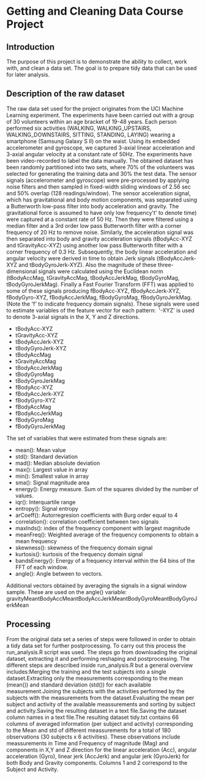 # Getting and Cleaning Data Course Project

## Introduction

The purpose of this project is to demonstrate the ability to collect, work with, and clean a data set. The goal is to prepare tidy data that can be used for later analysis. 

## Description of the raw dataset 

The raw data set used for the project originates from the UCI Machine Learning experiment. The experiments have been carried out with a group of 30 volunteers within an age bracket of 19-48 years. Each person performed six activities (WALKING, WALKING_UPSTAIRS, WALKING_DOWNSTAIRS, SITTING, STANDING, LAYING) wearing a smartphone (Samsung Galaxy S II) on the waist. Using its embedded accelerometer and gyroscope, we captured 3-axial linear acceleration and 3-axial angular velocity at a constant rate of 50Hz. The experiments have been video-recorded to label the data manually. The obtained dataset has been randomly partitioned into two sets, where 70% of the volunteers was selected for generating the training data and 30% the test data. 
The sensor signals (accelerometer and gyroscope) were pre-processed by applying noise filters and then sampled in fixed-width sliding windows of 2.56 sec and 50% overlap (128 readings/window). The sensor acceleration signal, which has gravitational and body motion components, was separated using a Butterworth low-pass filter into body acceleration and gravity. The gravitational force is assumed to have only low frequency't' to denote time) were captured at a constant rate of 50 Hz. Then they were filtered using a median filter and a 3rd order low pass Butterworth filter with a corner frequency of 20 Hz to remove noise. Similarly, the acceleration signal was then separated into body and gravity acceleration signals (tBodyAcc-XYZ and tGravityAcc-XYZ) using another low pass Butterworth filter with a corner frequency of 0.3 Hz. 
Subsequently, the body linear acceleration and angular velocity were derived in time to obtain Jerk signals (tBodyAccJerk-XYZ and tBodyGyroJerk-XYZ). Also the magnitude of these three-dimensional signals were calculated using the Euclidean norm (tBodyAccMag, tGravityAccMag, tBodyAccJerkMag, tBodyGyroMag, tBodyGyroJerkMag). 
Finally a Fast Fourier Transform (FFT) was applied to some of these signals producing fBodyAcc-XYZ, fBodyAccJerk-XYZ, fBodyGyro-XYZ, fBodyAccJerkMag, fBodyGyroMag, fBodyGyroJerkMag. (Note the 'f' to indicate frequency domain signals). 
These signals were used to estimate variables of the feature vector for each pattern:  '-XYZ' is used to denote 3-axial signals in the X, Y and Z directions.
- tBodyAcc-XYZ
- tGravityAcc-XYZ
- tBodyAccJerk-XYZ
- tBodyGyroJerk-XYZ
- tBodyAccMag
- tGravityAccMag
- tBodyAccJerkMag
- tBodyGyroMag
- tBodyGyroJerkMag
- fBodyAcc-XYZ
- fBodyAccJerk-XYZ
- fBodyGyro-XYZ
- fBodyAccMag
- fBodyAccJerkMag
- fBodyGyroMag
- fBodyGyroJerkMag

The set of variables that were estimated from these signals are: 
- mean(): Mean value
- std(): Standard deviation
- mad(): Median absolute deviation 
- max(): Largest value in array
- min(): Smallest value in array
- sma(): Signal magnitude area
- energy(): Energy measure. Sum of the squares divided by the number of values. 
- iqr(): Interquartile range 
- entropy(): Signal entropy
- arCoeff(): Autorregresion coefficients with Burg order equal to 4
- correlation(): correlation coefficient between two signals
- maxInds(): index of the frequency component with largest magnitude
- meanFreq(): Weighted average of the frequency components to obtain a mean frequency
- skewness(): skewness of the frequency domain signal 
- kurtosis(): kurtosis of the frequency domain signal 
- bandsEnergy(): Energy of a frequency interval within the 64 bins of the FFT of each window.
- angle(): Angle between to vectors.

Additional vectors obtained by averaging the signals in a signal window sample. These are used on the angle() variable:
gravityMeantBodyAccMeantBodyAccJerkMeantBodyGyroMeantBodyGyroJerkMean

## Processing

From the original data set a series of steps were followed in order to obtain a tidy data set for further postprocessing. To carry out this process the run_analysis.R script was used. The steps go from downloading the original dataset, extracting it and performing reshaping and postprocessing. The different steps are described inside run_analysis.R but a general overview includes:Merging the training and the test subjects into a single dataset.Extracting only the measurements corresponding to the mean (mean()) and standard deviation (std()) for each available measurement.Joining the subjects with the activities performed by the subjects with the measurements from the dataset.Evaluating the mean per subject and activity of the available meassurements and sorting by subject and activity.Saving the resulting dataset in a text file.Saving the dataset column names in a text file.The resulting dataset tidy.txt contains 66 columns of averaged information (per subject and activity) corresponding to the Mean and std of different meassurements for a total of 180 observations (30 subjects x 6 activities). These observations include meassurements in Time and Frequency of magnitude (Mag) and components in X,Y and Z direction for the linear acceleration (Acc), angular acceleration (Gyro), linear jerk (AccJerk) and angular jerk (GyroJerk) for both Body and Gravity components. Columns 1 and 2 correspond to the Subject and Activity.
